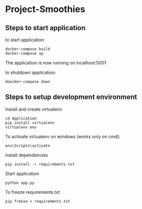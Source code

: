 # Project-Smoothies

## Steps to start application
to start application:
```
docker-compose build
docker-compose up
```
The application is now running on localhost:5001

to shutdown application:
```
doocker-compose down
```

## Steps to setup development environment
Install and create virtualenv
```
cd Application
pip install virtualenv
virtualenv env
```
To activate virtualenv on windows (works only on cmd):
```
env\Scripts\activate
```
Install dependencies
```
pip install -r requirements.txt
```
Start application
```
python app.py
```

To freeze requirements.txt
```
pip freeze > requirements.txt
```